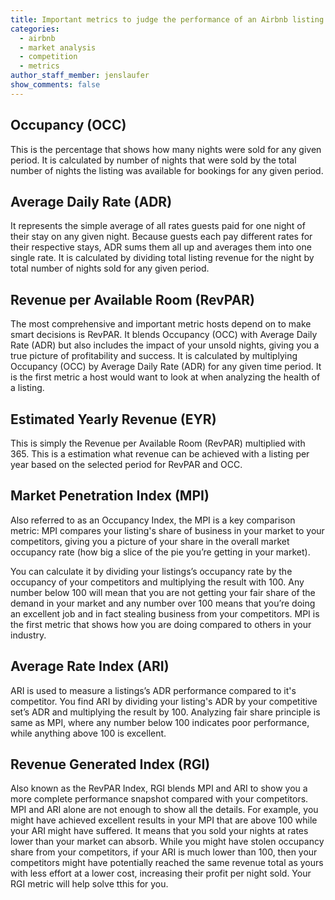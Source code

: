 ```yaml
---
title: Important metrics to judge the performance of an Airbnb listing
categories:
  - airbnb
  - market analysis
  - competition
  - metrics
author_staff_member: jenslaufer
show_comments: false
---
```


## Occupancy (OCC)

This is the percentage that shows how many nights were sold for any given period. It is calculated by number of nights that were sold by the total number of nights the listing was available for bookings for any given period.

## Average Daily Rate (ADR)

It represents the simple average of all rates guests paid for one night of their stay on any given night. Because guests each pay different rates for their respective stays, ADR sums them all up and averages them into one single rate. It is calculated by dividing total listing revenue for the night by total number of nights sold for any given period.

## Revenue per Available Room (RevPAR)

The most comprehensive and important metric hosts depend on to make smart decisions is RevPAR. It blends Occupancy (OCC) with Average Daily Rate (ADR) but also includes the impact of your unsold nights, giving you a true picture of profitability and success. It is calculated by multiplying Occupancy (OCC) by Average Daily Rate (ADR) for any given time period. It is the first metric a host would want to look at when analyzing the health of a listing. 

## Estimated Yearly Revenue (EYR)

This is simply the Revenue per Available Room (RevPAR) multiplied with 365. This is a estimation what revenue can be achieved with a listing per year based on the selected period for RevPAR and OCC.

## Market Penetration Index (MPI)

Also referred to as an Occupancy Index, the MPI is a key comparison metric: MPI compares your listing's share of business in your market to your competitors, giving you a picture of your share in the overall market occupancy rate (how big a slice of the pie you’re getting in your market).

You can calculate it by dividing your listings’s occupancy rate by the occupancy of your competitors and multiplying the result with 100. Any number below 100 will mean that you are not getting your fair share of the demand in your market and any number over 100 means that you’re doing an excellent job and in fact stealing business from your competitors. MPI is the first metric that shows how you are doing compared to others in your industry.

## Average Rate Index (ARI)

ARI is used to measure a listings’s ADR performance compared to it's competitor. You find ARI by dividing your listing's  ADR by your competitive set’s ADR and multiplying the result by 100. Analyzing fair share principle is same as MPI, where any number below 100 indicates poor performance, while anything above 100 is excellent.

## Revenue Generated Index (RGI)

Also known as the RevPAR Index, RGI blends MPI and ARI to show you a more complete performance snapshot compared with your competitors. MPI and ARI alone are not enough to show all the details. For example, you might have achieved excellent results in your MPI that are above 100 while your ARI might have suffered. It means that you sold your nights at rates lower than your market can absorb. While you might have stolen occupancy share from your competitors, if your ARI is much lower than 100, then your competitors might have potentially reached the same revenue total as yours with less effort at a lower cost, increasing their profit per night sold. Your RGI metric will help solve tthis for you.
